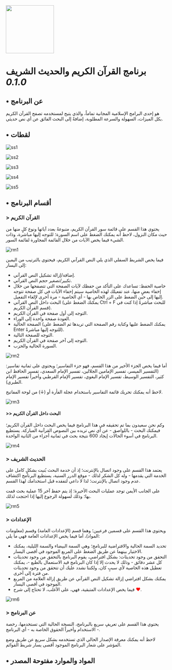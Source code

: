 <img src="ico.png" width="150">

# برنامج القرآن الكريم والحديث الشريف _0.1.0_

## • عن البرنامج

هو إحدى البرامج الإسلامية المجانية تماماً، والذي يتيح لمستخدمه تصفح القرآن الكريم بكل الميزات، السهولة والسرعة المطلوبة، إضافةً إلى البحث الفائق عن أي نص حديثي.

## • لقطات
![ss1](Screenshots/1.jpg)

![ss2](Screenshots/2.jpg)

![ss3](Screenshots/3.jpg)

![ss4](Screenshots/4.jpg)

![ss5](Screenshots/5.jpg)

## • أقسام البرنامج
### > القرآن الكريم
يحتوي هذا القسم على قائمة سور القرآن الكريم، متبوعةً بعدد آياتها ونوع كلٍ منها من حيث مكان النزول، لاحظ أنه يمكنك الضغط على اسم السورة؛ للتوجه إليها مباشرة، وذات الشيء فيما يخص الآيات من خلال القائمة المجاورة لقائمة السور.

![rm1](Screenshots/forReadme/1.jpg)

فيما يخص الشريط السفلي الذي يلي النص القرآني الكريم، فيحتوي بالترتيب من اليمين إلى اليسار:
- إضافة/إزالة تشكيل النص القرآني.
- تكبير/تصغير حجم النص القرآني.
- خاصية الحفظ: تساعدك على التأكد من حفظك لآيات الصفحة التي تتصفحها من خلال إخفاء بعضٍ منها، عند تفعيلك لهذه الخاصية سيتم إخفاء الآيات في كل صفحة تتوجه إليها إلى حين الضغط على الزر الخاص بها - أي الخاصية - مرة أخرى لإلغاء التفعيل.
- البحث داخل النص القرآني (يمكنك الضغط على Ctrl + F للبحث مباشرةً إذا كنت في قسم القرآن الكريم).
- التوجه إلى أول صفحة في القرآن الكريم.
- العودة صفحة واحدة إلى الوراء.
- الصفحة الحالية (يمكنك الضغط عليها وكتابة رقم الصفحة التي تريدها ثم الضغط على Enter للتوجه إليها مباشرةً).
- التوجه للصفحة التالية.
- التوجه إلى آخر صفحة في القرآن الكريم.
- السورة الحالية والحزب.

![rm2](Screenshots/forReadme/2.jpg)

أما فيما يخص الجزء الأخير من هذا القسم، فهو جزء التفاسير؛ ويحتوي على ثمانية تفاسير: (التفسير الميسر، تفسير الإمامين الجلالين، تفسير الإمام السعدي، تفسير الحافظ ابن كثير، التفسير الوسيط، تفسير الإمام البغوي، تفسير الإمام القرطبي وأخيراً تفسير الإمام الطبري).

لاحظ أنه يمكنك تحريك قائمة التفاسير باستخدام عجلة الفأرة أو (↓) من لوحة المفاتيح.

![rm3](Screenshots/forReadme/3.jpg)

#### >> البحث داخل القرآن الكريم
وكم نحن سعيدون بما تم تحقيقه في هذا البرنامج فيما يخص البحث داخل القرآن الكريم؛ فيمكنك البحث - باللواصق - عن أي نص تريده بين النصوص القرآنية المباركة. يستطيع البرنامج في أسوء الحالات إيجاد 600 نتيجة بحث في ثمانية أجزاء من الثانية الواحدة.

![rm4](Screenshots/forReadme/4.gif)


### > الحديث الشريف
يعتمد هذا القسم على وجود اتصال بالإنترنت؛ إذ أن خدمة البحث بُنيت بشكلٍ كامل على الخدمة التي يقدمها - وله كل الشكر لذلك - موقع الدرر السنية، يستطيع البرنامج اكتشاف عدم وجود اتصال بالإنترنت؛ لذا لا داعي لتفقده قبل استخدامك لهذا القسم.

على الجانب الأيمن توجد عمليات البحث الأخيرة؛ إذ يتم حفظ آخر 15 عملية بحث قمت بها؛ وذلك لسهولة الرجوع إليها إذا احتجت لذلك.

![rm5](Screenshots/forReadme/5.gif)

### > الإعدادات
ويحتوي هذا القسم على قسمين فرعيين؛ وهما قسم (الإعدادات العامة) وقسم (معلومات المواد)، أما فيما يخص الإعدادات العامة فهي ما يلي:
- تحديد السمة الحالية والافتراضية للبرنامج؛ وهي السمة البيضاء والسمة الليلية، يمكنك الاختيار بينهما عن طريق الضغط على المربع الموجود في أقصى اليسار.
- التحقق من وجود تحديثات: بشكل افتراضي، يقوم البرنامج بالتحقق من وجود تحديثات كل عشر دقائق - وذلك لا يحدث إلا إذا كان البرنامج قيد الاستعمال بالطبع -، يمكنك تعطيل هذه الخاصية لأي سببٍ كان، ولكننا نشدد عليك أن تتحقق من وجود تحديثات من فترة إلى أخرى.
- يمكنك بشكل افتراضي إزالة تشكيل النص القرآني عن طريق إزالة العلامة من المربع الموجود في أقصى اليسار.
- فيما يخص الإعدادات المتبقية، فهي، على الأغلب، لا تحتاج إلى شرح <span style="color:red">❤</span>.

![rm6](Screenshots/forReadme/6.jpg)

### > عن البرنامج
يحتوي هذا القسم على تعريفٍ سريع بالبرنامج، النسخة الحالية التي تستخدمها، رخصة الاستخدام وأخيراً الحقوق الخاصة به - أي البرنامج -.

لاحظ أنه يمكنك معرفة الإصدار الحالي الذي تستخدمه بشكل سريع عن طريق وضع المؤشر على شعار البرنامج الموجود أقصى يسار شريط القوائم.

## • المواد والموارد مفتوحة المصدر
